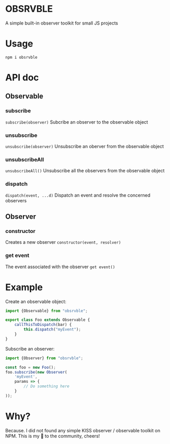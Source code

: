 # OBSRVBLE
A simple built-in observer toolkit for small JS projects

# Usage

`npm i obsrvble`

# API doc

## Observable

### subscribe
`subscribe(observer)`
Subcribe an observer to the observable object

### unsubscribe
`unsubscribe(observer)`
Unsubscribe an oberver from the observable object

### unsubscribeAll
`unsubscribeAll()`
Unsubscribe all the observers from the observable object

### dispatch
`dispatch(event, ...d)`
Dispatch an event and resolve the concerned observers

## Observer

### constructor
Creates a new observer
`constructor(event, resolver)`

### get event
The event associated with the observer
`get event()`

# Example

Create an observable object:
```js
import {Observable} from "obsrvble";

export class Foo extends Observable {
    callThisToDispatch(bar) {
        this.dispatch("myEvent");
    }
}
```

Subscribe an observer:
```js
import {Observer} from "obsrvble";

const foo = new Foo();
foo.subscribe(new Observer(
    'myEvent',
    params => {
        // Do something here
    }
));
```

# Why?
Because. I did not found any simple KISS observer / observable toolkit on NPM. This is my 🎁 to the community, cheers!
